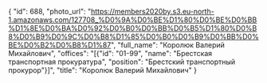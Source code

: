{
    "id": 688,
    "photo_url": "https://members2020by.s3.eu-north-1.amazonaws.com/127708_%D0%9A%D0%BE%D1%80%D0%BE%D0%BB%D1%8E%D0%BA%D0%92%D0%B0%D0%BB%D0%B5%D1%80%D0%B8%D0%B9%D0%9C%D0%B8%D1%85%D0%B0%D0%B9%D0%BB%D0%BE%D0%B2%D0%B8%D1%87",
    "full_name": "Королюк Валерий Михайлович",
    "offices": "[{\"id\": \"01-99\", \"name\": \"Брестская транспортная прокуратура\", \"position\": \"Брестский транспортный прокурор\"}]",
    "title": "Королюк Валерий Михайлович"
}